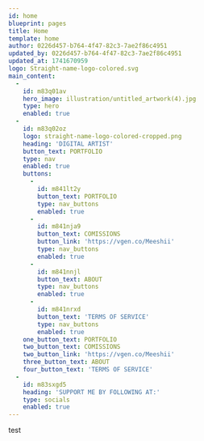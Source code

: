 ```yaml
---
id: home
blueprint: pages
title: Home
template: home
author: 0226d457-b764-4f47-82c3-7ae2f86c4951
updated_by: 0226d457-b764-4f47-82c3-7ae2f86c4951
updated_at: 1741670959
logo: Straight-name-logo-colored.svg
main_content:
  -
    id: m83q01av
    hero_image: illustration/untitled_artwork(4).jpg
    type: hero
    enabled: true
  -
    id: m83q02oz
    logo: straight-name-logo-colored-cropped.png
    heading: 'DIGITAL ARTIST'
    button_text: PORTFOLIO
    type: nav
    enabled: true
    buttons:
      -
        id: m841lt2y
        button_text: PORTFOLIO
        type: nav_buttons
        enabled: true
      -
        id: m841nja9
        button_text: COMISSIONS
        button_link: 'https://vgen.co/Meeshii'
        type: nav_buttons
        enabled: true
      -
        id: m841nnjl
        button_text: ABOUT
        type: nav_buttons
        enabled: true
      -
        id: m841nrxd
        button_text: 'TERMS OF SERVICE'
        type: nav_buttons
        enabled: true
    one_button_text: PORTFOLIO
    two_button_text: COMISSIONS
    two_button_link: 'https://vgen.co/Meeshii'
    three_button_text: ABOUT
    four_button_text: 'TERMS OF SERVICE'
  -
    id: m83sxgd5
    heading: 'SUPPORT ME BY FOLLOWING AT:'
    type: socials
    enabled: true
---
```

test